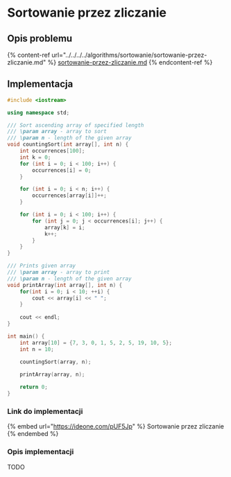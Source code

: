 # Sortowanie przez zliczanie

## Opis problemu

{% content-ref url="../../../../algorithms/sortowanie/sortowanie-przez-zliczanie.md" %}
[sortowanie-przez-zliczanie.md](../../../../algorithms/sortowanie/sortowanie-przez-zliczanie.md)
{% endcontent-ref %}

## Implementacja

```cpp
#include <iostream>

using namespace std;

/// Sort ascending array of specified length
/// \param array - array to sort
/// \param n - length of the given array
void countingSort(int array[], int n) {
    int occurrences[100];
    int k = 0;
    for (int i = 0; i < 100; i++) {
        occurrences[i] = 0;
    }

    for (int i = 0; i < n; i++) {
        occurrences[array[i]]++;
    }

    for (int i = 0; i < 100; i++) {
        for (int j = 0; j < occurrences[i]; j++) {
            array[k] = i;
            k++;
        }
    }
}

/// Prints given array
/// \param array - array to print
/// \param n - length of the given array
void printArray(int array[], int n) {
    for(int i = 0; i < 10; ++i) {
        cout << array[i] << " ";
    }
 
    cout << endl;
}

int main() {
    int array[10] = {7, 3, 0, 1, 5, 2, 5, 19, 10, 5};
    int n = 10;
    
    countingSort(array, n);

    printArray(array, n);

    return 0;
}
```

### Link do implementacji

{% embed url="https://ideone.com/pUF5Jp" %}
Sortowanie przez zliczanie
{% endembed %}

### Opis implementacji

TODO
